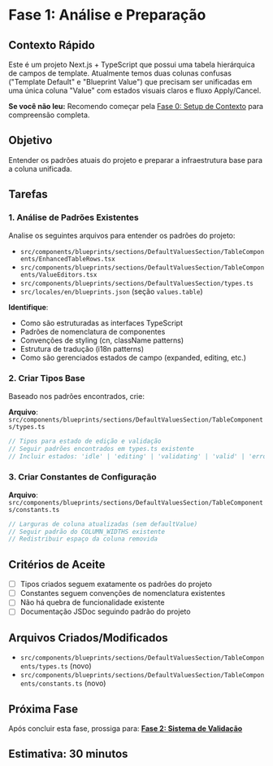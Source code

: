 # Fase 1: Análise e Preparação

## Contexto Rápido

Este é um projeto Next.js + TypeScript que possui uma tabela hierárquica de campos de template. Atualmente temos duas colunas confusas ("Template Default" e "Blueprint Value") que precisam ser unificadas em uma única coluna "Value" com estados visuais claros e fluxo Apply/Cancel.

**Se você não leu:** Recomendo começar pela [Fase 0: Setup de Contexto](./phase-00-context-setup.md) para compreensão completa.

## Objetivo

Entender os padrões atuais do projeto e preparar a infraestrutura base para a coluna unificada.

## Tarefas

### 1. Análise de Padrões Existentes

Analise os seguintes arquivos para entender os padrões do projeto:

- `src/components/blueprints/sections/DefaultValuesSection/TableComponents/EnhancedTableRows.tsx`
- `src/components/blueprints/sections/DefaultValuesSection/TableComponents/ValueEditors.tsx`
- `src/components/blueprints/sections/DefaultValuesSection/types.ts`
- `src/locales/en/blueprints.json` (seção `values.table`)

**Identifique**:

- Como são estruturadas as interfaces TypeScript
- Padrões de nomenclatura de componentes
- Convenções de styling (cn, className patterns)
- Estrutura de tradução (i18n patterns)
- Como são gerenciados estados de campo (expanded, editing, etc.)

### 2. Criar Tipos Base

Baseado nos padrões encontrados, crie:

**Arquivo**: `src/components/blueprints/sections/DefaultValuesSection/TableComponents/types.ts`

```typescript
// Tipos para estado de edição e validação
// Seguir padrões encontrados em types.ts existente
// Incluir estados: 'idle' | 'editing' | 'validating' | 'valid' | 'error'
```

### 3. Criar Constantes de Configuração

**Arquivo**: `src/components/blueprints/sections/DefaultValuesSection/TableComponents/constants.ts`

```typescript
// Larguras de coluna atualizadas (sem defaultValue)
// Seguir padrão do COLUMN_WIDTHS existente
// Redistribuir espaço da coluna removida
```

## Critérios de Aceite

- [ ] Tipos criados seguem exatamente os padrões do projeto
- [ ] Constantes seguem convenções de nomenclatura existentes
- [ ] Não há quebra de funcionalidade existente
- [ ] Documentação JSDoc seguindo padrão do projeto

## Arquivos Criados/Modificados

- `src/components/blueprints/sections/DefaultValuesSection/TableComponents/types.ts` (novo)
- `src/components/blueprints/sections/DefaultValuesSection/TableComponents/constants.ts` (novo)

## Próxima Fase

Após concluir esta fase, prossiga para: **[Fase 2: Sistema de Validação](./phase-02-validation-system.md)**

## Estimativa: 30 minutos
